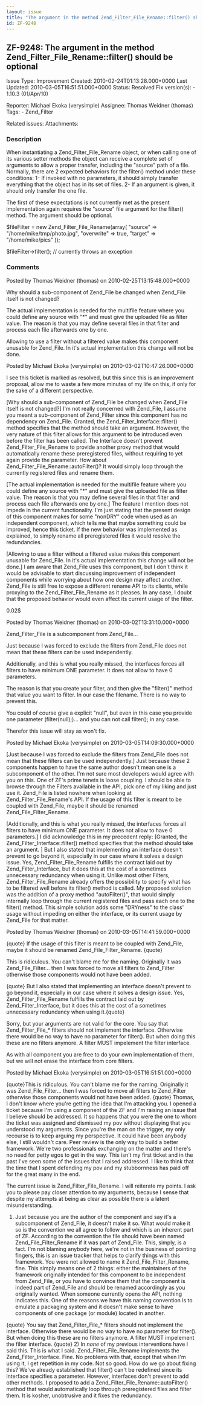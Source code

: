 ```yaml
---
layout: issue
title: "The argument in the method Zend_Filter_File_Rename::filter() should be optional"
id: ZF-9248
---
```


ZF-9248: The argument in the method Zend\_Filter\_File\_Rename::filter() should be optional
-------------------------------------------------------------------------------------------

 Issue Type: Improvement Created: 2010-02-24T01:13:28.000+0000 Last Updated: 2010-03-05T16:51:51.000+0000 Status: Resolved Fix version(s): - 1.10.3 (01/Apr/10)
 
 Reporter:  Michael Ekoka (verysimple)  Assignee:  Thomas Weidner (thomas)  Tags: - Zend\_Filter
 
 Related issues: 
 Attachments: 
### Description

When instantiating a Zend\_Filter\_File\_Rename object, or when calling one of its various setter methods the object can receive a complete set of arguments to allow a proper transfer, including the "source" path of a file. Normally, there are 2 expected behaviors for the filter() method under these conditions: 1- If invoked with no parameters, it should simply transfer everything that the object has in its set of files. 2- If an argument is given, it should only transfer the one file.

The first of these expectations is not currently met as the present implementation again requires the "source" file argument for the filter() method. The argument should be optional.

$fileFilter = new Zend\_Filter\_File\_Rename(array( "source" => "/home/mike/tmp/photo.jpg", "overwrite" => true, "target" => "/home/mike/pics" ));

$fileFilter->filter(); // currently throws an exception

 

 

### Comments

Posted by Thomas Weidner (thomas) on 2010-02-25T13:15:48.000+0000

Why should a sub-component of Zend\_File be changed when Zend\_File itself is not changed?

The actual implementation is needed for the multifile feature where you could define any source with "\*" and must give the uploaded file as filter value. The reason is that you may define several files in that filter and process each file afterwards one by one.

Allowing to use a filter without a filtered value makes this component unusable for Zend\_File. In it's actual implementation this change will not be done.

 

 

Posted by Michael Ekoka (verysimple) on 2010-03-02T10:47:26.000+0000

I see this ticket is marked as resolved, but this since this is an improvement proposal, allow me to waste a few more minutes of my life on this, if only for the sake of a different perspective.

[Why should a sub-component of Zend\_File be changed when Zend\_File itself is not changed?] I'm not really concerned with Zend\_File, I assume you meant a sub-component of Zend\_Filter since this component has no dependency on Zend\_File. Granted, the Zend\_Filter\_Interface::filter() method specifies that the method should take an argument. However, the very nature of this filter allows for this argument to be introduced even before the filter has been called. The Interface doesn't prevent Zend\_Filter\_File\_Rename to provide another proxy method that would automatically rename these preregistered files, without requiring to yet again provide the parameter. How about Zend\_Filter\_File\_Rename::autoFilter()? It would simply loop through the currently registered files and rename them.

[The actual implementation is needed for the multifile feature where you could define any source with "\*" and must give the uploaded file as filter value. The reason is that you may define several files in that filter and process each file afterwards one by one.] The feature I mention does not impede in the current functionality. I'm just stating that the present design of this component makes for some "nonDRY" code when used as an independent component, which tells me that maybe something could be improved, hence this ticket. If the new behavior was implemented as explained, to simply rename all preregistered files it would resolve the redundancies.

[Allowing to use a filter without a filtered value makes this component unusable for Zend\_File. In it's actual implementation this change will not be done.] I am aware that Zend\_File uses this component, but I don't think it would be advisable to start discussing improvement of independent components while worrying about how one design may affect another. Zend\_File is still free to expose a different rename API to its clients, while proxying to the Zend\_Filter\_File\_Rename as it pleases. In any case, I doubt that the proposed behavior would even affect its current usage of the filter.

0.02$

 

 

Posted by Thomas Weidner (thomas) on 2010-03-02T13:31:10.000+0000

Zend\_Filter\_File is a subcomponent from Zend\_File...

Just because I was forced to exclude the filters from Zend\_File does not mean that these filters can be used independently.

Additionally, and this is what you really missed, the interfaces forces all filters to have minimum ONE parameter. It does not allow to have 0 parameters.

The reason is that you create your filter, and then give the "filter()" method that value you want to filter. In our case the filename. There is no way to prevent this.

You could of course give a explicit "null", but even in this case you provide one parameter (filter(null);)... and you can not call filter(); in any case.

Therefor this issue will stay as won't fix.

 

 

Posted by Michael Ekoka (verysimple) on 2010-03-05T14:09:30.000+0000

[Just because I was forced to exclude the filters from Zend\_File does not mean that these filters can be used independently.] Just because these 2 components happen to have the same author doesn't mean one is a subcomponent of the other. I'm not sure most developers would agree with you on this. One of ZF's prime tenets is loose coupling. I should be able to browse through the Filters available in the API, pick one of my liking and just use it. Zend\_File is listed nowhere when looking at Zend\_Filter\_File\_Rename's API. If the usage of this filter is meant to be coupled with Zend\_File, maybe it should be renamed Zend\_File\_Filter\_Rename.

[Additionally, and this is what you really missed, the interfaces forces all filters to have minimum ONE parameter. It does not allow to have 0 parameters.] I did acknowledge this in my precedent reply: [Granted, the Zend\_Filter\_Interface::filter() method specifies that the method should take an argument. ] But I also stated that implementing an interface doesn't prevent to go beyond it, especially in our case where it solves a design issue. Yes, Zend\_Filter\_File\_Rename fulfills the contract laid out by Zend\_Filter\_Interface, but it does this at the cost of a sometimes unnecessary redundancy when using it. Unlike most other Filters, Zend\_Filter\_File\_Rename already offers the possibility to specify what has to be filtered well before its filter() method is called. My proposed solution was the addition of a proxy method "autoFilter()", that would simply internally loop through the current registered files and pass each one to the filter() method. This simple solution adds some "DRYness" to the class' usage without impeding on either the interface, or its current usage by Zend\_File for that matter.

 

 

Posted by Thomas Weidner (thomas) on 2010-03-05T14:41:59.000+0000

{quote} If the usage of this filter is meant to be coupled with Zend\_File, maybe it should be renamed Zend\_File\_Filter\_Rename. {quote}

This is ridiculous. You can't blame me for the naming. Originally it was Zend\_File\_Filter... then I was forced to move all filters to Zend\_Filter otherwise those components would not have been added.

{quote} But I also stated that implementing an interface doesn't prevent to go beyond it, especially in our case where it solves a design issue. Yes, Zend\_Filter\_File\_Rename fulfills the contract laid out by Zend\_Filter\_Interface, but it does this at the cost of a sometimes unnecessary redundancy when using it.{quote}

Sorry, but your arguments are not valid for the core. You say that Zend\_Filter\_File\_\* filters should not implement the interface. Otherwise there would be no way to have no parameter for filter(). But when doing this these are no filters anymore. A filter MUST impelement the filter interface.

As with all component you are free to do your own implementation of them, but we will not erase the interface from core filters.

 

 

Posted by Michael Ekoka (verysimple) on 2010-03-05T16:51:51.000+0000

{quote}This is ridiculous. You can't blame me for the naming. Originally it was Zend\_File\_Filter... then I was forced to move all filters to Zend\_Filter otherwise those components would not have been added. {quote} Thomas, I don't know where you're getting the idea that I'm attacking you. I opened a ticket because I'm using a component of the ZF and I'm raising an issue that I believe should be addressed. It so happens that you were the one to whom the ticket was assigned and dismissed my pov without displaying that you understood my arguments. Since you're the man on the trigger, my only recourse is to keep arguing my perspective. It could have been anybody else, I still wouldn't care. Peer review is the only way to build a better framework. We're two professionals exchanging on the matter and there's no need for petty egos to get in the way. This isn't my first ticket and in the past I've seen some of the issues that I raised addressed. I like to think that the time that I spent defending my pov and my stubbornness has paid off for the great many in the end.

The current issue is Zend\_Filter\_File\_Rename. I will reiterate my points. I ask you to please pay closer attention to my arguments, because I sense that despite my attempts at being as clear as possible there is a latent misunderstanding.

1) Just because you are the author of the component and say it's a subcomponent of Zend\_File, it doesn't make it so. What would make it so is the convention we all agree to follow and which is an inherent part of ZF. According to the convention the file should have been named Zend\_File\_Filter\_Rename if it was part of Zend\_File. This, simply, is a fact. I'm not blaming anybody here, we're not in the business of pointing fingers, this is an issue tracker that helps to clarify things with this framework. You were not allowed to name it Zend\_File\_Filter\_Rename, fine. This simply means one of 2 things: either the maintainers of the framework originally intended for this component to be independent from Zend\_File, or you have to convince them that the component is indeed part of Zend\_File and should be renamed accordingly as you originally wanted. When someone currently opens the API, nothing indicates this. One of the reasons we have this naming convention is to emulate a packaging system and it doesn't make sense to have components of one package (or module) located in another.

{quote} You say that Zend\_Filter\_File\_\* filters should not implement the interface. Otherwise there would be no way to have no parameter for filter(). But when doing this these are no filters anymore. A filter MUST impelement the filter interface. {quote} 2) In _none_ of my previous interventions have I said this. This is what I said. Zend\_Filter\_File\_Rename implements the Zend\_Filter\_Interface. Fine. No problems with that, except that when I'm using it, I get repetition in my code. Not so good. How do we go about fixing this? We've already established that filter() can't be redefined since its interface specifies a parameter. However, interfaces don't prevent to add other methods. I proposed to add a Zend\_Filter\_File\_Rename::autoFilter() method that would automatically loop through preregistered files and filter them. It is kosher, unobtrusive and it fixes the redundancy.

 

 